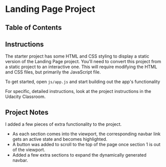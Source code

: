 # Landing Page Project

## Table of Contents

## Instructions

The starter project has some HTML and CSS styling to display a static version of the Landing Page project. You'll need to convert this project from a static project to an interactive one. This will require modifying the HTML and CSS files, but primarily the JavaScript file.

To get started, open `js/app.js` and start building out the app's functionality

For specific, detailed instructions, look at the project instructions in the Udacity Classroom.

## Project Notes

I added a few pieces of extra functionality to the project.
- As each section comes into the viewport, the corresponding navbar link gets an active state and becomes highlighted.
- A button was added to scroll to the top of the page once section 1 is out of the viewport.
- Added a few extra sections to expand the dynamically generated navbar.
